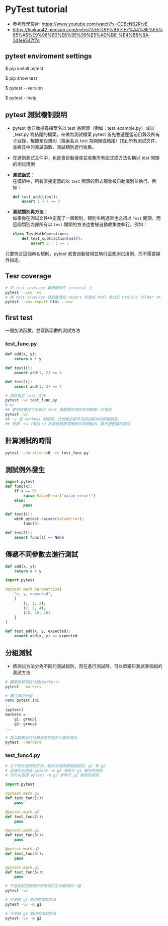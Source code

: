# PyTest tutorial
* 參考教學影片: https://www.youtube.com/watch?v=CDBcNB2RrvE
* https://timkuo42.medium.com/pytest%E5%9F%BA%E7%A4%8E%E5%85%A5%E9%96%80%E6%95%99%E5%AD%B8-%E4%B8%8A-3d1ee547f7d

## pytest enviroment settings
$ pip install pytest

$ pip show test

$ pytest --version

$ pytest --help

## pytest 測試機制說明
* pytest 會自動搜尋檔案名以 test 為開頭（例如：test_example.py）或以 _test.py 為結尾的檔案，來做為測試檔案
pytest 首先會遍歷當前目錄及所有子目錄，根據預設規則（檔案名以 test 為開頭或結尾）找到所有測試文件，並將其中的測試函數、測試類別進行收集。

* 在進到測試文件中，也是會自動搜尋並收集所有函式或方法名稱以 test 開頭的測試用例
- **測試函式**：  
  在模組中，所有直接定義的以 `test` 開頭的函式都會被自動識別並執行。例如：
  ```python
  def test_addition():
      assert 1 + 1 == 2
  ```

- **測試類別與方法**：  
  如果你在測試文件中定義了一個類別，類別名稱通常也必須以 `Test` 開頭，而這個類別內部所有以 `test` 開頭的方法也會被自動收集並執行。例如：
  ```python
  class TestMathOperations:
      def test_subtraction(self):
          assert 2 - 1 == 1
  ```

只要符合這個命名規則，pytest 就會自動發現並執行這些測試用例，而不需要額外指定。

## Tesr coverage
``` bash
# 將 test coverage 資訊顯示在 terminal 上
pytest --cov -vv
# 將 test coverage 資訊整理成 report 存放成 html 格式於 htmlcov folder 中，會顯示像是哪幾行 source code 沒有被測試到
pytest --cov-report html --cov
```

## first test
一個加法函數，並寫該函數的測試方法

### test_func.py
``` python
def add(x, y):
    return x + y

def test1():
    assert add(1, 2) == 4

def test2():
    assert add(1, 3) == 4

```

``` bash
# 測試指定 test 文件
pytest -vv test_func.py
# or
## 會把該路徑下所有以 test 為開頭的測試文件都做一次測試
pytest -vv
## -v 是 verbose 的縮寫，代表輸出更多測試過程中的詳細訊息。
## 使用 -vv（兩個 v）則會啟用更高層級的詳細輸出，顯示更豐富的資訊
```

## 計算測試的時間
``` bash
pytest --durations=0 -vv test_func.py
```

## 測試例外發生
``` python
import pytest
def func(x):
    if x == 0:
        raise ValueError("value error!")
    else:
        pass

def test1():
    with pytest.raises(ValueError):
        func(0)

def test2():
    assert func(1) == None

```

## 傳遞不同參數去進行測試
``` python
def add(x, y):
    return x + y

import pytest

@pytest.mark.parametrize(
    "x, y, expected",
    [
        (1, 1, 2),
        (2, 2, 4),
        (10, 10, 20)
    ]
)

def test_add(x, y, expected):
    assert add(x, y) == expected

```

## 分組測試
* 將測試方法分為不同的測試組別，而在進行測試時，可以單獨只測試某個組的測試方法

``` bash
# 觀察系統預設分組(markers)
pytest --markers

# 建立自訂分組
nano pytest.ini
...
[pytest]
markers =
    g1: group1.
    g2: group2.
...

# 再次觀察自訂分組是否已經加入置系統內
pytest --markers
```

### test_func4.py
``` python
# 以下有五個測試方法，總共分成兩個測試組別，g1 和 g2
# 這樣可以透過 pytest -m g1 來執行 g1 組別的測試
# 也可以透過 pytest -m g2 來執行 g2 組別的測試

import pytest

@pytest.mark.g1
def test_func1():
    pass

@pytest.mark.g2
def test_func2():
    pass

@pytest.mark.g1
def test_func3():
    pass

@pytest.mark.g2
def test_func4():
    pass

@pytest.mark.g1
def test_func5():
    pass
```

``` bash
# 不指定就是預設的所有測試方法都測試一遍
pytest -vv

# 只測試 g1 組別的測試方法
pytest -vv -m g1

# 只測試 g2 組別的測試方法
pytest -vv -m g2
```